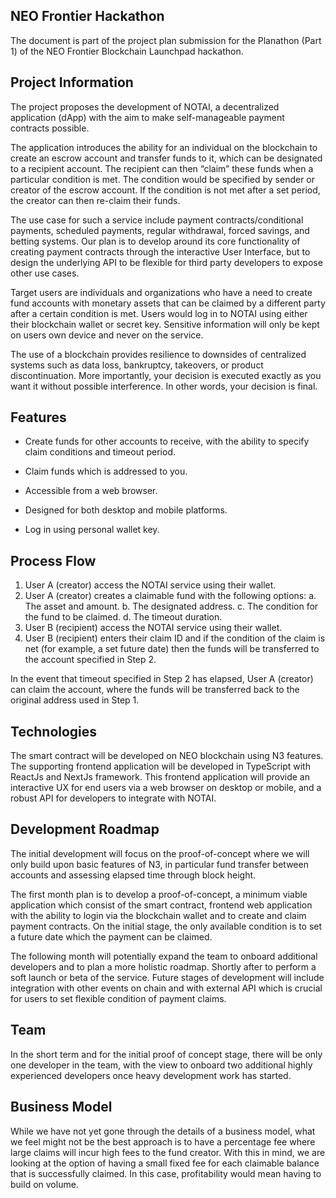 ## NEO Frontier Hackathon

The document is part of the project plan submission for the Planathon (Part 1) of the NEO Frontier Blockchain Launchpad hackathon.

## Project Information

The project proposes the development of NOTAI, a decentralized application (dApp) with the aim to make self-manageable payment contracts possible.

The application introduces the ability for an individual on the blockchain to create an escrow account and transfer funds to it, which can be designated to a recipient account. The recipient can then “claim” these funds when a particular condition is met. The condition would be specified by sender or creator of the escrow account. If the condition is not met after a set period, the creator can then re-claim their funds.

The use case for such a service include payment contracts/conditional payments, scheduled payments, regular withdrawal, forced savings, and betting systems. Our plan is to develop around its core functionality of creating payment contracts through the interactive User Interface, but to design the underlying API to be flexible for third party developers to expose other use cases.

Target users are individuals and organizations who have a need to create fund accounts with monetary assets that can be claimed by a different party after a certain condition is met. Users would log in to NOTAI using either their blockchain wallet or secret key. Sensitive information will only be kept on users own device and never on the service.

The use of a blockchain provides resilience to downsides of centralized systems such as data loss, bankruptcy, takeovers, or product discontinuation. More importantly, your decision is executed exactly as you want it without possible interference. In other words, your decision is final.

## Features

- Create funds for other accounts to receive, with the ability to specify claim conditions and timeout period.

- Claim funds which is addressed to you.

- Accessible from a web browser.

- Designed for both desktop and mobile platforms.

- Log in using personal wallet key.

## Process Flow

1. User A (creator) access the NOTAI service using their wallet.
2. User A (creator) creates a claimable fund with the following options:
   a. The asset and amount.
   b. The designated address.
   c. The condition for the fund to be claimed.
   d. The timeout duration.
3. User B (recipient) access the NOTAI service using their wallet.
4. User B (recipient) enters their claim ID and if the condition of the claim is net (for example, a set future date) then the funds will be transferred to the account specified in Step 2.

In the event that timeout specified in Step 2 has elapsed, User A (creator) can claim the account, where the funds will be transferred back to the original address used in Step 1.

## Technologies

The smart contract will be developed on NEO blockchain using N3 features. The supporting frontend application will be developed in TypeScript with ReactJs and NextJs framework. This frontend application will provide an interactive UX for end users via a web browser on desktop or mobile, and a robust API for developers to integrate with NOTAI.

## Development Roadmap

The initial development will focus on the proof-of-concept where we will only build upon basic features of N3, in particular fund transfer between accounts and assessing elapsed time through block height.

The first month plan is to develop a proof-of-concept, a minimum viable application which consist of the smart contract, frontend web application with the ability to login via the blockchain wallet and to create and claim payment contracts. On the initial stage, the only available condition is to set a future date which the payment can be claimed.

The following month will potentially expand the team to onboard additional developers and to plan a more holistic roadmap. Shortly after to perform a soft launch or beta of the service. Future stages of development will include integration with other events on chain and with external API which is crucial for users to set flexible condition of payment claims.

## Team

In the short term and for the initial proof of concept stage, there will be only one developer in the team, with the view to onboard two additional highly experienced developers once heavy development work has started.

## Business Model

While we have not yet gone through the details of a business model, what we feel might not be the best approach is to have a percentage fee where large claims will incur high fees to the fund creator. With this in mind, we are looking at the option of having a small fixed fee for each claimable balance that is successfully claimed. In this case, profitability would mean having to build on volume.
